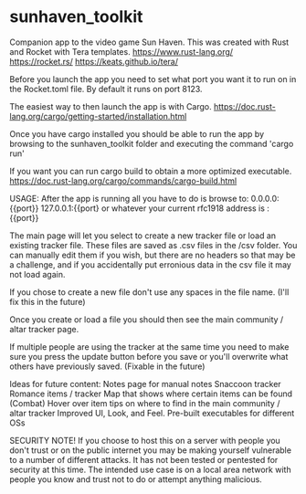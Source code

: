 # sunhaven_toolkit
Companion app to the video game Sun Haven.
This was created with Rust and Rocket with Tera templates.
https://www.rust-lang.org/
https://rocket.rs/
https://keats.github.io/tera/

Before you launch the app you need to set what port you want it to run on in the Rocket.toml file.
By default it runs on port 8123.

The easiest way to then launch the app is with Cargo.
https://doc.rust-lang.org/cargo/getting-started/installation.html

Once you have cargo installed you should be able to run the app by browsing to the sunhaven_toolkit folder and executing the command 'cargo run'

If you want you can run cargo build to obtain a more optimized executable.
https://doc.rust-lang.org/cargo/commands/cargo-build.html

USAGE:
After the app is running all you have to do is browse to:
0.0.0.0:{{port}}
127.0.0.1:{{port}
or whatever your current rfc1918 address is :{{port}}

The main page will let you select to create a new tracker file or load an existing tracker file.
These files are saved as .csv files in the /csv folder. You can manually edit them if you wish, but there are no headers so that may be a challenge, and if you accidentally put erronious data in the csv file it may not load again.

If you chose to create a new file don't use any spaces in the file name. (I'll fix this in the future)

Once you create or load a file you should then see the main community / altar tracker page.

If multiple people are using the tracker at the same time you need to make sure you press the update button before you save or you'll overwrite what others have previously saved. (Fixable in the future)

Ideas for future content:
Notes page for manual notes
Snaccoon tracker
Romance items / tracker
Map that shows where certain items can be found (Combat)
Hover over item tips on where to find in the main community / altar tracker
Improved UI, Look, and Feel.
Pre-built executables for different OSs

SECURITY NOTE!
If you choose to host this on a server with people you don't trust or on the public internet you may be making yourself vulnerable to a number of different attacks. It has not been tested or pentested for security at this time. The intended use case is on a local area network with people you know and trust not to do or attempt anything malicious.
